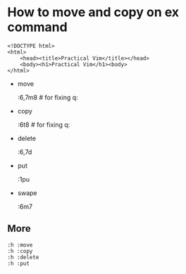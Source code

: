 # How to move and copy on ex command

```
<!DOCTYPE html>
<html>
    <head><title>Practical Vim</title></head>
    <body><h1>Practical Vim</h1><body>
</html>
```

* move

    :6,7m8 # for fixing q:
    
* copy

    :6t8 # for fixing q:
    
* delete

    :6,7d
    
* put

    :1pu
    
* swape

    :6m7
    
## More

    :h :move
    :h :copy
    :h :delete
    :h :put

